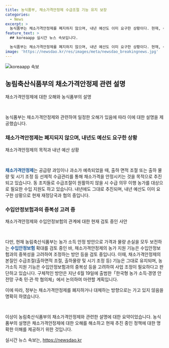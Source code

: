 ```yaml
---
title: 농식품부, 채소가격안정제 수급조절 기능 유지 보장
categories:
  - News
excerpt: >
  농식품부는 채소가격안정제를 폐지하지 않으며, 내년 예산도 이미 요구한 상황이다. 현재, 수입안정보험을 통한 농가 소득 안정 방안을 검토 중이며, 채소가격안정제의 농가 지원 기능은 조정할 계획이다. 구체적인 방안은 한국형 농가 소득·경영 안전망 구축 민·관·학 협의체에서 논의될 예정이다.
feature_text: >
  ## koreaapp 실시간 뉴스 속보입니다.

  농식품부는 채소가격안정제를 폐지하지 않으며, 내년 예산도 이미 요구한 상황이다. 현재, 수입안정보험을 통한 농가 소득 안정 방안을 검토 중이며, 채소가격안정제의 농가 지원 기능은 조정할 계획이다. 구체적인 방안은 한국형 농가 소득·경영 안전망 구축 민·관·학 협의체에서 논의될 예정이다.
image: 'https://newsdao.kr/res/images/meta/newsdao_breakingnews.jpg'
---
```


<p><img src="https://newsdao.kr/res/images/meta/newsdao_breakingnews.jpg" alt="koreaapp 속보" /></p>

<h2 data-ke-size="size26">농림축산식품부의 채소가격안정제 관련 설명</h2>

<p data-ke-size="size16">채소가격안정제에 대한 오해와 농식품부의 설명</p>

<p data-ke-size="size16">&nbsp;</p>

<p>농식품부는 채소가격안정제와 관련하여 일정한 오해가 있음에 따라 이에 대한 설명을 제공했습니다.</p>

<h3>채소가격안정제는 폐지되지 않으며, 내년도 예산도 요구한 상황</h3>

<p data-ke-size="size16">채소가격안정제의 목적과 내년 예산 상황</p>

<p data-ke-size="size16">&nbsp;</p>

<p><b><span style="color: #1a5490;">채소가격안정제</span></b>는 공급량 과잉이나 과소가 예측되었을 때, 출하 면적 조절 또는 출하 물량 및 시기 조정 등 선제적 수급관리를 통해 채소가격을 안정시키는 것을 목적으로 추진되고 있습니다. 동 조치들로 수급조절이 원활하지 않을 시 수급 의무 이행 농가를 대상으로 필요한 수입 지원도 하고 있습니다. 내년에도 그대로 추진되며, 내년 예산도 이미 요구한 상황으로 현재 재정당국과 협의 중입니다.</p>

<h3>수입안정보험과의 중복성 고려 중</h3>

<p data-ke-size="size16">채소가격안정제와 수입안정보험의 관계에 대한 현재 검토 중인 사안</p>

<p data-ke-size="size16">&nbsp;</p>

<p>다만, 현재 농림축산식품부는 농가 소득 안정 방안으로 가격과 물량 손실을 모두 보전하는 <b><span style="color: #1a5490;">수입안정보험</span></b> 확대를 검토 중인 바, 채소가격안정제의 농가 지원 기능은 수입안정보험과의 중복성을 고려하여 조정하는 방안 등을 검토 중입니다. 이때, 채소가격안정제의 본질인 수급조절(출하면적 조절, 출하물량 및 시기 조정 등) 기능은 그대로 유지되며, 농가소득 지원 기능은 수입안정보험과의 중복성 등을 고려하여 사업 조정이 필요하다고 판단하고 있습니다. 구체적인 방안은 지난 6월 19일에 출범한「한국형 농가 소득·경영 안전망 구축 민·관·학 협의체」에서 논의하여 마련할 계획입니다.</p>

<p>이에 따라, 정부는 채소가격안정제를 폐지하거나 대체하는 방향으로는 가고 있지 않음을 명확히 하였습니다. <p data-ke-size="size16">&nbsp;</p></p>

<p>이상이 농림축산식품부의 채소가격안정제와 관련한 설명에 대한 요약이었습니다. 농식품부의 설명은 채소가격안정제에 대한 오해를 해소하고 현재 추진 중인 정책에 대한 명확한 이해를 제공하기 위한 것입니다.</p>
실시간 뉴스 속보는, <a href="https://newsdao.kr" rel="dofollow">https://newsdao.kr</a>


